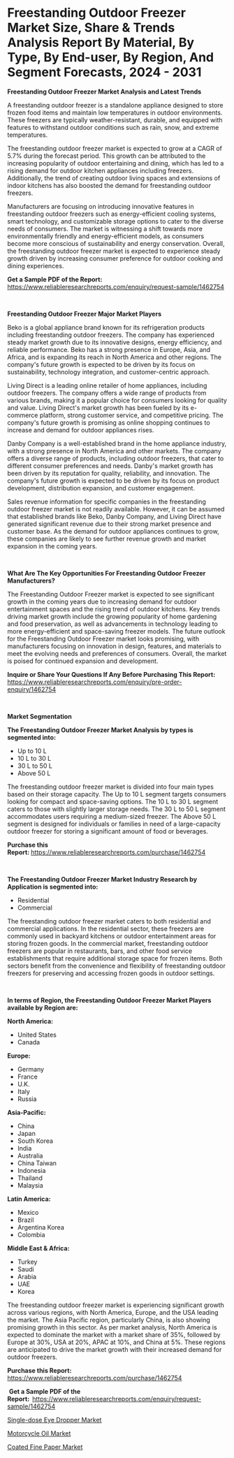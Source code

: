 <p><h1>Freestanding Outdoor Freezer Market Size, Share & Trends Analysis Report By Material, By Type, By End-user, By Region, And Segment Forecasts, 2024 - 2031</h1></p><p><strong>Freestanding Outdoor Freezer Market Analysis and Latest Trends</strong></p>
<p><p>A freestanding outdoor freezer is a standalone appliance designed to store frozen food items and maintain low temperatures in outdoor environments. These freezers are typically weather-resistant, durable, and equipped with features to withstand outdoor conditions such as rain, snow, and extreme temperatures.</p><p>The freestanding outdoor freezer market is expected to grow at a CAGR of 5.7% during the forecast period. This growth can be attributed to the increasing popularity of outdoor entertaining and dining, which has led to a rising demand for outdoor kitchen appliances including freezers. Additionally, the trend of creating outdoor living spaces and extensions of indoor kitchens has also boosted the demand for freestanding outdoor freezers.</p><p>Manufacturers are focusing on introducing innovative features in freestanding outdoor freezers such as energy-efficient cooling systems, smart technology, and customizable storage options to cater to the diverse needs of consumers. The market is witnessing a shift towards more environmentally friendly and energy-efficient models, as consumers become more conscious of sustainability and energy conservation. Overall, the freestanding outdoor freezer market is expected to experience steady growth driven by increasing consumer preference for outdoor cooking and dining experiences.</p></p>
<p><strong>Get a Sample PDF of the Report:&nbsp;</strong> <a href="https://www.reliableresearchreports.com/enquiry/request-sample/1462754">https://www.reliableresearchreports.com/enquiry/request-sample/1462754</a></p>
<p>&nbsp;</p>
<p><strong>Freestanding Outdoor Freezer Major Market Players</strong></p>
<p><p>Beko is a global appliance brand known for its refrigeration products including freestanding outdoor freezers. The company has experienced steady market growth due to its innovative designs, energy efficiency, and reliable performance. Beko has a strong presence in Europe, Asia, and Africa, and is expanding its reach in North America and other regions. The company's future growth is expected to be driven by its focus on sustainability, technology integration, and customer-centric approach.</p><p>Living Direct is a leading online retailer of home appliances, including outdoor freezers. The company offers a wide range of products from various brands, making it a popular choice for consumers looking for quality and value. Living Direct's market growth has been fueled by its e-commerce platform, strong customer service, and competitive pricing. The company's future growth is promising as online shopping continues to increase and demand for outdoor appliances rises.</p><p>Danby Company is a well-established brand in the home appliance industry, with a strong presence in North America and other markets. The company offers a diverse range of products, including outdoor freezers, that cater to different consumer preferences and needs. Danby's market growth has been driven by its reputation for quality, reliability, and innovation. The company's future growth is expected to be driven by its focus on product development, distribution expansion, and customer engagement.</p><p>Sales revenue information for specific companies in the freestanding outdoor freezer market is not readily available. However, it can be assumed that established brands like Beko, Danby Company, and Living Direct have generated significant revenue due to their strong market presence and customer base. As the demand for outdoor appliances continues to grow, these companies are likely to see further revenue growth and market expansion in the coming years.</p></p>
<p>&nbsp;</p>
<p><strong>What Are The Key Opportunities For Freestanding Outdoor Freezer Manufacturers?</strong></p>
<p><p>The Freestanding Outdoor Freezer market is expected to see significant growth in the coming years due to increasing demand for outdoor entertainment spaces and the rising trend of outdoor kitchens. Key trends driving market growth include the growing popularity of home gardening and food preservation, as well as advancements in technology leading to more energy-efficient and space-saving freezer models. The future outlook for the Freestanding Outdoor Freezer market looks promising, with manufacturers focusing on innovation in design, features, and materials to meet the evolving needs and preferences of consumers. Overall, the market is poised for continued expansion and development.</p></p>
<p><strong>Inquire or Share Your Questions If Any Before Purchasing This Report:</strong> <a href="https://www.reliableresearchreports.com/enquiry/pre-order-enquiry/1462754">https://www.reliableresearchreports.com/enquiry/pre-order-enquiry/1462754</a></p>
<p>&nbsp;</p>
<p><strong>Market Segmentation</strong></p>
<p><strong>The Freestanding Outdoor Freezer Market Analysis by types is segmented into:</strong></p>
<p><ul><li>Up to 10 L</li><li>10 L to 30 L</li><li>30 L to 50 L</li><li>Above 50 L</li></ul></p>
<p><p>The freestanding outdoor freezer market is divided into four main types based on their storage capacity. The Up to 10 L segment targets consumers looking for compact and space-saving options. The 10 L to 30 L segment caters to those with slightly larger storage needs. The 30 L to 50 L segment accommodates users requiring a medium-sized freezer. The Above 50 L segment is designed for individuals or families in need of a large-capacity outdoor freezer for storing a significant amount of food or beverages.</p></p>
<p><strong>Purchase this Report:&nbsp;</strong><a href="https://www.reliableresearchreports.com/purchase/1462754">https://www.reliableresearchreports.com/purchase/1462754</a></p>
<p>&nbsp;</p>
<p><strong>The Freestanding Outdoor Freezer Market Industry Research by Application is segmented into:</strong></p>
<p><ul><li>Residential</li><li>Commercial</li></ul></p>
<p><p>The freestanding outdoor freezer market caters to both residential and commercial applications. In the residential sector, these freezers are commonly used in backyard kitchens or outdoor entertainment areas for storing frozen goods. In the commercial market, freestanding outdoor freezers are popular in restaurants, bars, and other food service establishments that require additional storage space for frozen items. Both sectors benefit from the convenience and flexibility of freestanding outdoor freezers for preserving and accessing frozen goods in outdoor settings.</p></p>
<p>&nbsp;</p>
<p><strong>In terms of Region, the Freestanding Outdoor Freezer Market Players available by Region are:</strong></p>
<p>
    <p> <strong> North America: </strong>
        <ul>
            <li>United States</li>
            <li>Canada</li>
        </ul>
        </p> 
    <p> <strong> Europe: </strong>
        <ul>
            <li>Germany</li>
            <li>France</li>
            <li>U.K.</li>
            <li>Italy</li>
            <li>Russia</li>
        </ul>
        </p> 
    <p> <strong> Asia-Pacific: </strong>
        <ul>
            <li>China</li>
            <li>Japan</li>
            <li>South Korea</li>
            <li>India</li>
            <li>Australia</li>
            <li>China Taiwan</li>
            <li>Indonesia</li>
            <li>Thailand</li>
            <li>Malaysia</li>
        </ul>
        </p> 
    <p> <strong> Latin America: </strong>
        <ul>
            <li>Mexico</li>
            <li>Brazil</li>
            <li>Argentina Korea</li>
            <li>Colombia</li>
        </ul>
        </p> 
    <p> <strong> Middle East & Africa: </strong>
        <ul>
            <li>Turkey</li>
            <li>Saudi</li>
            <li>Arabia</li>
            <li>UAE</li>
            <li>Korea</li>
        </ul>
    </p>
    </p>
<p><p>The freestanding outdoor freezer market is experiencing significant growth across various regions, with North America, Europe, and the USA leading the market. The Asia Pacific region, particularly China, is also showing promising growth in this sector. As per market analysis, North America is expected to dominate the market with a market share of 35%, followed by Europe at 30%, USA at 20%, APAC at 10%, and China at 5%. These regions are anticipated to drive the market growth with their increased demand for outdoor freezers.</p></p>
<p><strong>Purchase this Report: </strong><a href="https://www.reliableresearchreports.com/purchase/1462754">https://www.reliableresearchreports.com/purchase/1462754</a></p>
<p>&nbsp;<strong>Get a Sample PDF of the Report:&nbsp;&nbsp;</strong><a href="https://www.reliableresearchreports.com/enquiry/request-sample/1462754">https://www.reliableresearchreports.com/enquiry/request-sample/1462754</a></p>
<p><strong></strong></p>
<p><p><a href="https://github.com/PeterParrish5/Market-Research-Report-List-4/blob/main/single-dose-eye-dropper-market.md">Single-dose Eye Dropper Market</a></p><p><a href="https://fuschia-pecorino-a6d.notion.site/Motorcycle-Oil-Market-Research-Report-The-Key-To-Successful-Business-Strategy-Forecasted-for-Period-be632ae5fece4454b8708d9ef09cd521">Motorcycle Oil Market</a></p><p><a href="https://florentine-yuzu-f42.notion.site/Coated-Fine-Paper-Market-Offer-Valuable-Insights-into-Market-Size-Market-Share-Market-Trends-and--938aa90fa22d45d982c9e521c7467216">Coated Fine Paper Market</a></p></p>